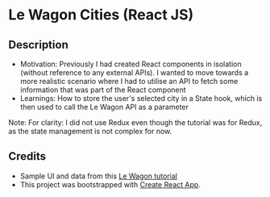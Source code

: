 # Le Wagon Cities (React JS)

## Description
* Motivation: Previously I had created React components in isolation (without reference to any external APIs). I wanted to move towards a more realistic scenario where I had to utilise an API to fetch some information that was part of the React component
* Learnings: How to store the user's selected city in a State hook, which is then used to call the Le Wagon API as a parameter

Note: For clarity: I did not use Redux even though the tutorial was for Redux, as the state management is not complex for now.

## Credits
* Sample UI and data from this [Le Wagon tutorial](https://github.com/lewagon/react-redux-challenges/blob/master/02-Redux/02-Redux-Basics/README.md)
* This project was bootstrapped with [Create React App](https://github.com/facebook/create-react-app).
